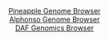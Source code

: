 <div id="Pineapple_Genome_Browser" align="center">
  <a href="https://igv.org/app/?sessionURL=blob:zZJba9swGIb_i6BlA8eW7cQnKMNN0jY90hQ3TUoxsi07Wm3JlWQ7bsh_n1o2drNCc7Ex0IX0ocP7PXq2oMVcEEZBACzdHOmmCTQg1qy7Q1Vd4mtUYQGCHJUCa4DjHHNMUwyCLciRkCiaX6qTaylrERgGkfWgQrRgurB1VKFXRlEn9JRVxpiVJUoYR5JxYRxz1DKDFO2gwwmqa129besjI0MSGais14wKZtSYFnGn7ot_leICU1bhuGpKSd4DxCqPypjpOfoWLu7CNMVCXOB.lh2FF7Pw3p5Gq1NnvIpuzhaRszi8IwVFsuH4SFb4ajy978tLce4tr4pJdzuW6MA63tBkdmBPDqebmnAsjkzX9GzX9eAbGkIzvPmfulaD7Nn5cnLMh.cWdBKPNAfWyXBTzWy.nEdnq1HxQec7DZQsbZQLIF1zNzChZkNHG1nO4G1qehqEvuLDGQHB45MGJEfps9r.uAWyr5UxQOCX5l0eDTCeYQ6CgQ.ha_q.NRq6Q.j75k7bgoaXfw_uSTT3XWiFluXEOSml0jmLBa2FjijV2zTXi9c9afaT8orndfNwS7reCS8mmT.Npi.Kq7f6M01LEVCPv3.havUzmf6JeZ8JostkX92c6vV6fumF0_X6_vR7v1o.PFen1NsU7e2HePZDkzNeIan2q4pa_vStRZwgKlWhJYIkpCSyXyiKrAOBadlKW5CykikPAS.SL1CDmjmCX3_rae.edj8A">Pineapple Genome Browser</a>
</div>
<div id="Alphonso_Genome_Browser" align="center">
  <a href="https://igv.org/app/?sessionURL=blob:zZJba9swGIb_i6BlA8cnxXZtKCNpnTQ9rF1SN2tLMbItO8pkyZEU50T..7SysZsVmouNgS6kDx3e79GzAy0WknAGIuCajmc6DjCAnPHVBNUNxZ9RjSWISkQlNoDAJRaY5RhEO1AiqVAyvtYnZ0o1MrIsoppOjVjFTQlNVKMtZ2glzZzX1hmnFGVcIMWFtPoCtdwiVdtZ4Qw1janfhqZnFUghC9FmxpnkVoNZla70femvUlphxmuc1kuqyGuAVOfRGQuzRJ9600kvz7GUV3gzKk57V6PeA4yTp6F_9pTcXkwTf3o8IRVDainwqZO0oyO339zMR2sXDrKz7dA7cgdP8_O7i81N9wieH8frhggsT53AOYFBEEJPwyGswOv_qW89yIG9X9GqgSQMJsPF9LIKsn7DtrNFTGMNRL7R.d4AlOdLbQPIZyKIHNuAtm94rt_5MXVODNsONR_BCYieXwygBMq_6e3PO6A2jXYGSLxYvupjAC4KLEDUCW07cMLQ9bpB1w5DZ2_swFLQvwd3kIzDwHZ7ruunJaFKC12kkjXSRIyZbV6a1fZAmtlwPtbg6DU8mcQLivMvsU0Xo.BRxZv4jzR9TUA__vqFutX3ZPon5r0niKmyg3W737rw3hcaEuuxokvDh69Jf3Drzx_v8jcBHQan5KJGSu_XFb38aVyLBEFM6UJLJMkIJWoz1Rz5CkSOC7W4IOeUaxOBqLIPtmEbjmd__C0o3L_svwM-">Alphonso Genome Browser</a>
</div>


<div id="DAF_Genomics_Browser" align="center">
  <a href="https://igv.org/app/?sessionURL=blob:tZFra9swFIb_i2D95PtNtiEMs6Vt8NilqZfRUsKZLcdiluRKctM65L9PuC2DjTIGHUhC4lzeV.c5oDsiFRUc5Shw_NjxfWQh1Yn9GtjQk4_AiEJ5C70iFpKkJZLwmqD8gFpQGqqLD6ay03pQues20No7wgWjtXJU6MBgKzHqjphUO3CAwSQ47JVTC2aSNbjQD53gSrhQ10Qp23MHwnfbPZjjObadW5ItG3tNZ9WtMWGMNU4Lxi3lDbn_i5H_oGwWfVts1sVcX5KHVbMoylXxNVxWV2fJu6vq0_mmSjYna7rjoEdJFsVnehmLdTksQ9Y1Nf7GlTyvplQXqzfh.5Pl_UAlUQsf.2mIcZqk6GihXtSjQYDqTvq5H1k4SK0giuynaxgnZgZSUJRf31hIS6h_mPTrA9IPgwGFFLkdZ2YWErIhEuV25nnYz7IgjnDkZZl_tA5olP0rkzytLjLsBUUQJM53YEa_pf08PiP0Z_C1MP7W2ex_xXTrma6lwHQqvzTxBo.nd.k0nF1OkL6AyUIvfqsVkoE2ocfnExTojRojXP.iEh5vjj8B">DAF Genomics Browser</a>
</div>
